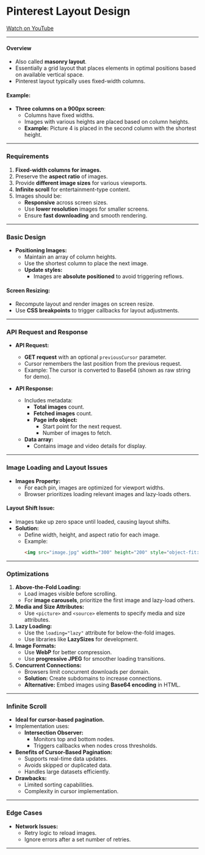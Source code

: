 # Pinterest Layout Design


[Watch on YouTube](https://www.youtube.com/watch?v=y92NFsEKc_M)

---

#### **Overview**
- Also called **masonry layout**.
- Essentially a grid layout that places elements in optimal positions based on available vertical space.
- Pinterest layout typically uses fixed-width columns.

#### **Example:**
- **Three columns on a 900px screen**:
  - Columns have fixed widths.
  - Images with various heights are placed based on column heights.
  - **Example:** Picture 4 is placed in the second column with the shortest height.

---

### **Requirements**

1. **Fixed-width columns for images.**
2. Preserve the **aspect ratio** of images.
3. Provide **different image sizes** for various viewports.
4. **Infinite scroll** for entertainment-type content.
5. Images should be:
   - **Responsive** across screen sizes.
   - Use **lower resolution** images for smaller screens.
   - Ensure **fast downloading** and smooth rendering.

---

### **Basic Design**

- **Positioning Images:**
  - Maintain an array of column heights.
  - Use the shortest column to place the next image.
  - **Update styles:**
    - Images are **absolute positioned** to avoid triggering reflows.

#### **Screen Resizing:**
- Recompute layout and render images on screen resize.
- Use **CSS breakpoints** to trigger callbacks for layout adjustments.

---

### **API Request and Response**

- **API Request:**
  - **GET request** with an optional `previousCursor` parameter.
  - Cursor remembers the last position from the previous request.
  - Example: The cursor is converted to Base64 (shown as raw string for demo).

- **API Response:**
  - Includes metadata:
    - **Total images** count.
    - **Fetched images** count.
    - **Page info object:**
      - Start point for the next request.
      - Number of images to fetch.
  - **Data array:**
    - Contains image and video details for display.

---

### **Image Loading and Layout Issues**

- **Images Property:**
  - For each pin, images are optimized for viewport widths.
  - Browser prioritizes loading relevant images and lazy-loads others.

#### **Layout Shift Issue:**
- Images take up zero space until loaded, causing layout shifts.
- **Solution:**
  - Define width, height, and aspect ratio for each image.
  - Example:
    ```html
    <img src="image.jpg" width="300" height="200" style="object-fit: cover;" />
    ```

---

### **Optimizations**

1. **Above-the-Fold Loading:**
   - Load images visible before scrolling.
   - For **image carousels**, prioritize the first image and lazy-load others.
2. **Media and Size Attributes:**
   - Use `<picture>` and `<source>` elements to specify media and size attributes.
3. **Lazy Loading:**
   - Use the `loading="lazy"` attribute for below-the-fold images.
   - Use libraries like **LazySizes** for development.
4. **Image Formats:**
   - Use **WebP** for better compression.
   - Use **progressive JPEG** for smoother loading transitions.
5. **Concurrent Connections:**
   - Browsers limit concurrent downloads per domain.
   - **Solution:** Create subdomains to increase connections.
   - **Alternative:** Embed images using **Base64 encoding** in HTML.

---

### **Infinite Scroll**

- **Ideal for cursor-based pagination.**
- Implementation uses:
  - **Intersection Observer:**
    - Monitors top and bottom nodes.
    - Triggers callbacks when nodes cross thresholds.
- **Benefits of Cursor-Based Pagination:**
  - Supports real-time data updates.
  - Avoids skipped or duplicated data.
  - Handles large datasets efficiently.
- **Drawbacks:**
  - Limited sorting capabilities.
  - Complexity in cursor implementation.

---

### **Edge Cases**

- **Network Issues:**
  - Retry logic to reload images.
  - Ignore errors after a set number of retries.

---


